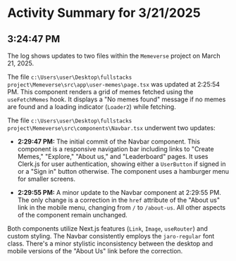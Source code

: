 # Activity Summary for 3/21/2025

## 3:24:47 PM
The log shows updates to two files within the `Memeverse` project on March 21, 2025.

The file `c:\Users\user\Desktop\fullstacks project\Memeverse\src\app\user-memes\page.tsx` was updated at 2:25:54 PM. This component renders a grid of memes fetched using the `useFetchMemes` hook.  It displays a "No memes found" message if no memes are found and a loading indicator (`Loader2`) while fetching.

The file `c:\Users\user\Desktop\fullstacks project\Memeverse\src\components\Navbar.tsx`  underwent two updates:

* **2:29:47 PM:** The initial commit of the Navbar component.  This component is a responsive navigation bar including links to "Create Memes," "Explore," "About us," and "Leaderboard" pages.  It uses Clerk.js for user authentication, showing either a `UserButton` if signed in or a "Sign in" button otherwise.  The component uses a hamburger menu for smaller screens.

* **2:29:55 PM:** A minor update to the Navbar component at 2:29:55 PM.  The only change is a correction in the `href` attribute of the "About us" link in the mobile menu, changing from `/` to `/about-us`.  All other aspects of the component remain unchanged.

Both components utilize Next.js features (`Link`, `Image`, `useRouter`) and custom styling.  The Navbar consistently employs the `jaro-regular` font class.  There's a minor stylistic inconsistency between the desktop and mobile versions of the "About Us" link before the correction.
